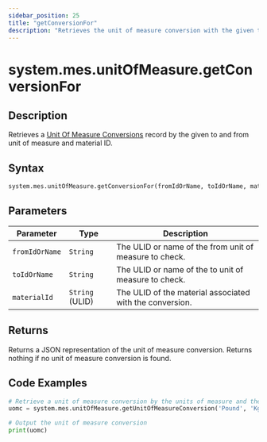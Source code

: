 ```yaml
---
sidebar_position: 25
title: "getConversionFor"
description: "Retrieves the unit of measure conversion with the given to and from unit of measure and material ID."
---
```


# system.mes.unitOfMeasure.getConversionFor

## Description

Retrieves a [Unit Of Measure Conversions](../../data-model/utility-models/unit-of-measure-model/unit-of-measure-conversion) record by the given to and from unit of measure and material ID.

## Syntax

```python
system.mes.unitOfMeasure.getConversionFor(fromIdOrName, toIdOrName, materialId)
```

## Parameters

| Parameter      | Type            | Description                                              |
| -------------- | --------------- | -------------------------------------------------------- |
| `fromIdOrName` | `String`        | The ULID or name of the from unit of measure to check.   |
| `toIdOrName`   | `String`        | The ULID or name of the to unit of measure to check.     |
| `materialId`   | `String` (ULID) | The ULID of the material associated with the conversion. |

## Returns

Returns a JSON representation of the unit of measure conversion. Returns nothing if no unit of measure conversion is found.

## Code Examples

```python
# Retrieve a unit of measure conversion by the units of measure and the material ID.
uomc = system.mes.unitOfMeasure.getUnitOfMeasureConversion('Pound', 'Kg', '01JCH3TP3Y-4B080WHN-MSR8RVP5')

# Output the unit of measure conversion
print(uomc)
```
